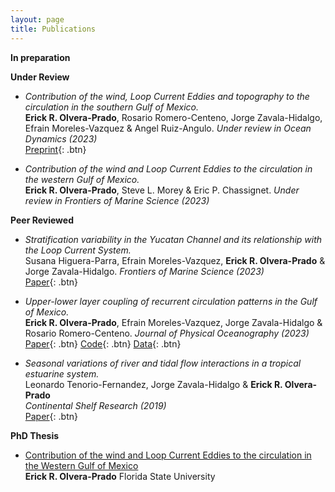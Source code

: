 ```yaml
---
layout: page
title: Publications
---
```


**In preparation**
  
**Under Review**

- *Contribution of the wind, Loop Current Eddies and topography to the circulation in the southern Gulf of Mexico.*  
  **Erick R. Olvera-Prado**, Rosario Romero-Centeno, Jorge Zavala-Hidalgo, Efrain Moreles-Vazquez & Angel Ruiz-Angulo.
  *Under review in Ocean Dynamics (2023)*  
   [Preprint](https://www.authorea.com/users/555486/articles/613100-contribution-of-the-wind-and-loop-current-eddies-to-the-circulation-in-the-southern-gulf-of-mexico){: .btn}
  
- *Contribution of the wind and Loop Current Eddies to the circulation in the western Gulf of Mexico.*  
  **Erick R. Olvera-Prado**, Steve L. Morey &  Eric P. Chassignet.
   *Under review in Frontiers of Marine Science (2023)*

**Peer Reviewed**

- *Stratification variability in the Yucatan Channel and its relationship with the Loop Current System.*  
  Susana Higuera-Parra, Efrain Moreles-Vazquez, **Erick R. Olvera-Prado** & Jorge Zavala-Hidalgo.
  *Frontiers of Marine Science (2023)*  
  [Paper](https://www.frontiersin.org/articles/10.3389/fmars.2023.1049662/full){: .btn}

- *Upper-lower layer coupling of recurrent circulation patterns in the Gulf of Mexico.*  
  **Erick R. Olvera-Prado**, Efrain Moreles-Vazquez, Jorge Zavala-Hidalgo & Rosario Romero-Centeno.
  *Journal of Physical Oceanography (2023)*  
  [Paper](https://journals.ametsoc.org/view/journals/phoc/aop/JPO-D-21-0281.1/JPO-D-21-0281.1.xml){: .btn}
  [Code](https://github.com/erickolvera/Olvera_et_al_21){: .btn}
  [Data](https://zenodo.org/record/5605092#.YdXd-9tMF8s){: .btn}
  
- *Seasonal variations of river and tidal flow interactions in a tropical estuarine system.*  
  Leonardo Tenorio-Fernandez, Jorge Zavala-Hidalgo & **Erick R. Olvera-Prado**   
  *Continental Shelf Research (2019)*  
  [Paper](https://www.sciencedirect.com/science/article/abs/pii/S0278434319303486?via%3Dihub){: .btn}
 
**PhD Thesis**
- [Contribution of the wind and Loop Current Eddies to the circulation in the Western Gulf of Mexico](https://erickolvera.github.io/static/files/Erick_Olvera_Dissertation.pdf)  
**Erick R. Olvera-Prado**
  Florida State University 
  

